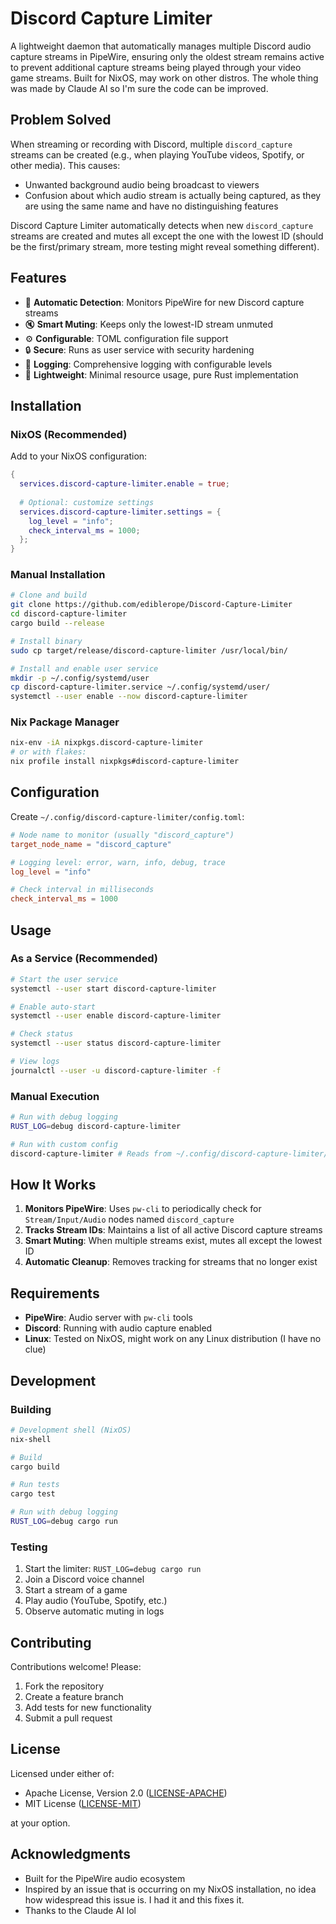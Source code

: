# Discord Capture Limiter

A lightweight daemon that automatically manages multiple Discord audio capture streams in PipeWire, ensuring only the oldest stream remains active to prevent additional capture streams being played through your video game streams. Built for NixOS, may work on other distros. The whole thing was made by Claude AI so I'm sure the code can be improved.

## Problem Solved

When streaming or recording with Discord, multiple `discord_capture` streams can be created (e.g., when playing YouTube videos, Spotify, or other media). This causes:
- Unwanted background audio being broadcast to viewers
- Confusion about which audio stream is actually being captured, as they are using the same name and have no distinguishing features

Discord Capture Limiter automatically detects when new `discord_capture` streams are created and mutes all except the one with the lowest ID (should be the first/primary stream, more testing might reveal something different).

## Features

- 🎵 **Automatic Detection**: Monitors PipeWire for new Discord capture streams
- 🔇 **Smart Muting**: Keeps only the lowest-ID stream unmuted
- ⚙️ **Configurable**: TOML configuration file support
- 🔒 **Secure**: Runs as user service with security hardening
- 📝 **Logging**: Comprehensive logging with configurable levels
- 🚀 **Lightweight**: Minimal resource usage, pure Rust implementation

## Installation

### NixOS (Recommended)

Add to your NixOS configuration:

```nix
{
  services.discord-capture-limiter.enable = true;
  
  # Optional: customize settings
  services.discord-capture-limiter.settings = {
    log_level = "info";
    check_interval_ms = 1000;
  };
}
```

### Manual Installation

```bash
# Clone and build
git clone https://github.com/ediblerope/Discord-Capture-Limiter
cd discord-capture-limiter
cargo build --release

# Install binary
sudo cp target/release/discord-capture-limiter /usr/local/bin/

# Install and enable user service
mkdir -p ~/.config/systemd/user
cp discord-capture-limiter.service ~/.config/systemd/user/
systemctl --user enable --now discord-capture-limiter
```

### Nix Package Manager

```bash
nix-env -iA nixpkgs.discord-capture-limiter
# or with flakes:
nix profile install nixpkgs#discord-capture-limiter
```

## Configuration

Create `~/.config/discord-capture-limiter/config.toml`:

```toml
# Node name to monitor (usually "discord_capture")
target_node_name = "discord_capture"

# Logging level: error, warn, info, debug, trace
log_level = "info" 

# Check interval in milliseconds
check_interval_ms = 1000
```

## Usage

### As a Service (Recommended)

```bash
# Start the user service
systemctl --user start discord-capture-limiter

# Enable auto-start
systemctl --user enable discord-capture-limiter

# Check status
systemctl --user status discord-capture-limiter

# View logs
journalctl --user -u discord-capture-limiter -f
```

### Manual Execution

```bash
# Run with debug logging
RUST_LOG=debug discord-capture-limiter

# Run with custom config
discord-capture-limiter # Reads from ~/.config/discord-capture-limiter/config.toml
```

## How It Works

1. **Monitors PipeWire**: Uses `pw-cli` to periodically check for `Stream/Input/Audio` nodes named `discord_capture`
2. **Tracks Stream IDs**: Maintains a list of all active Discord capture streams
3. **Smart Muting**: When multiple streams exist, mutes all except the lowest ID
4. **Automatic Cleanup**: Removes tracking for streams that no longer exist

## Requirements

- **PipeWire**: Audio server with `pw-cli` tools
- **Discord**: Running with audio capture enabled
- **Linux**: Tested on NixOS, might work on any Linux distribution (I have no clue)

## Development

### Building

```bash
# Development shell (NixOS)
nix-shell

# Build
cargo build

# Run tests
cargo test

# Run with debug logging
RUST_LOG=debug cargo run
```

### Testing

1. Start the limiter: `RUST_LOG=debug cargo run`
2. Join a Discord voice channel
3. Start a stream of a game
4. Play audio (YouTube, Spotify, etc.)
5. Observe automatic muting in logs

## Contributing

Contributions welcome! Please:

1. Fork the repository
2. Create a feature branch
3. Add tests for new functionality  
4. Submit a pull request

## License

Licensed under either of:
- Apache License, Version 2.0 ([LICENSE-APACHE](LICENSE-APACHE))
- MIT License ([LICENSE-MIT](LICENSE-MIT))

at your option.

## Acknowledgments

- Built for the PipeWire audio ecosystem
- Inspired by an issue that is occurring on my NixOS installation, no idea how widespread this issue is. I had it and this fixes it.
- Thanks to the Claude AI lol
